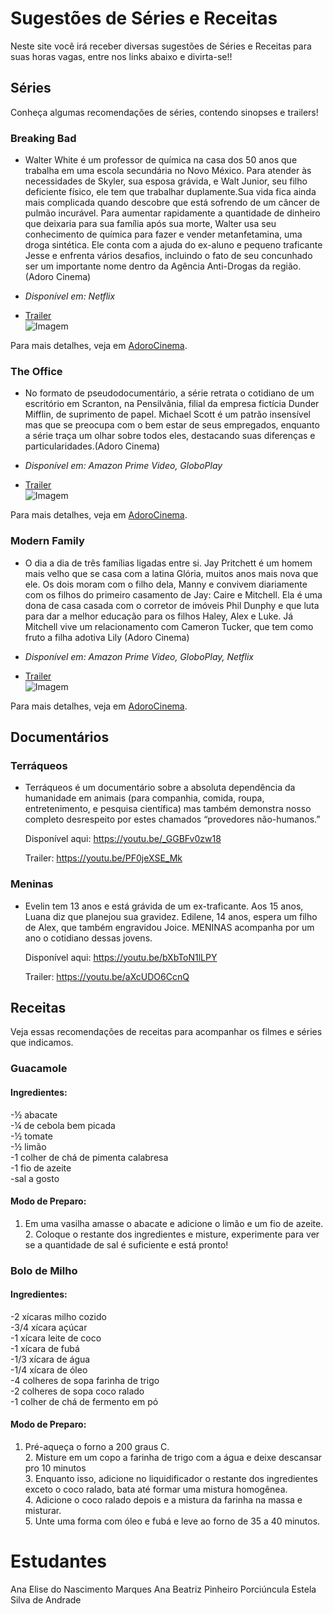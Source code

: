 # Sugestões de Séries e Receitas

Neste site você irá receber diversas sugestões de Séries e Receitas para suas horas vagas, entre nos links abaixo e divirta-se!!

## Séries

Conheça algumas recomendações de séries, contendo sinopses e trailers!

### Breaking Bad

-  Walter White é um professor de química
    na casa dos 50 anos que trabalha em uma escola secundária
    no Novo México. Para atender às necessidades de Skyler, sua esposa grávida, e Walt Junior, seu filho deficiente físico, ele tem que
    trabalhar duplamente.Sua vida fica ainda mais complicada
    quando descobre que está sofrendo de um câncer de pulmão
    incurável. Para aumentar rapidamente a quantidade de
    dinheiro que deixaria para sua família após sua morte,
    Walter usa seu conhecimento de química para fazer e vender
     metanfetamina, uma droga sintética. Ele conta com a ajuda
      do ex-aluno e pequeno traficante Jesse e enfrenta vários
      desafios, incluindo o fato de seu concunhado ser um
      importante nome dentro da Agência Anti-Drogas da região. (Adoro Cinema)
      
- _Disponível em: Netflix_

- [Trailer](https://www.youtube.com/watch?v=2-W6_6gJda0&t=4s) 
<br />![Imagem](https://user-images.githubusercontent.com/99209348/172228900-b3fa87cf-dc0a-4589-8e64-2524c27341af.png)


Para mais detalhes, veja em [AdoroCinema](https://www.adorocinema.com/series/serie-3517/).

### The Office

-  No formato de pseudodocumentário, a série retrata o cotidiano
      de um escritório em Scranton, na Pensilvânia,
      filial da empresa fictícia
      Dunder Mifflin, de suprimento de papel. Michael Scott
      é um patrão insensível mas que se preocupa com o bem
      estar de seus empregados, enquanto a série traça um
      olhar sobre todos eles, destacando suas diferenças e particularidades.(Adoro Cinema)
     
   
      
- _Disponível em: Amazon Prime Video, GloboPlay_

- [Trailer](https://youtu.be/OXcCS6b8NuA)
<br />![Imagem](https://user-images.githubusercontent.com/99209348/172229888-c6db73d5-26f3-4a3c-a11a-f0271d4753c3.png)



Para mais detalhes, veja em [AdoroCinema](https://www.adorocinema.com/series/serie-199/).


### Modern Family

- O dia a dia de três famílias ligadas entre si. Jay Pritchett
    é um homem mais velho que se casa com a latina Glória,
    muitos anos mais nova que ele. Os dois moram com o filho dela, Manny
    e convivem diariamente com os filhos do primeiro casamento de Jay:
    Caire e Mitchell. Ela é uma dona de casa casada com o
    corretor de imóveis Phil Dunphy e que luta para dar a
    melhor educação para os filhos Haley, Alex e Luke.
    Já Mitchell vive um relacionamento com Cameron Tucker,
    que tem como fruto a filha adotiva Lily (Adoro Cinema)
   
      
- _Disponível em: Amazon Prime Video, GloboPlay, Netflix_

- [Trailer](https://globoplay.globo.com/v/7831923/) 
<br />![Imagem](https://user-images.githubusercontent.com/99209348/172230696-584d594d-9c97-4e68-a1c4-606eff5a16ba.png)

Para mais detalhes, veja em [AdoroCinema](https://www.adorocinema.com/series/serie-6085/).

## Documentários

### Terráqueos

-  Terráqueos é um documentário sobre a absoluta dependência da
      humanidade em animais (para companhia, comida, roupa, entretenimento, e
      pesquisa científica) mas também demonstra nosso completo desrespeito
      por estes chamados “provedores não-humanos.”
      
      Disponível aqui: https://youtu.be/_GGBFv0zw18
      
      Trailer: https://youtu.be/PF0jeXSE_Mk
      
### Meninas

-  Evelin tem 13 anos e está grávida de um ex-traficante.
      Aos 15 anos, Luana diz que planejou sua gravidez. Edilene,
      14 anos, espera um filho de Alex, que também engravidou Joice.
      MENINAS acompanha por um ano o cotidiano dessas jovens.
      
      Disponível aqui: https://youtu.be/bXbToN1lLPY
      
      Trailer: https://youtu.be/aXcUDO6CcnQ
      
## Receitas

Veja essas recomendações de receitas para acompanhar os filmes e séries que indicamos.

### Guacamole

#### Ingredientes:
-½ abacate
<br />-¼ de cebola bem picada
<br />-½ tomate
<br />-½ limão
<br />-1 colher de chá de pimenta calabresa
<br />-1 fio de azeite
<br />-sal a gosto

#### Modo de Preparo:
1. Em uma vasilha amasse o abacate e adicione o limão e um fio de azeite.
<br />2. Coloque o restante dos ingredientes e misture, experimente para ver se a quantidade de sal é suficiente e está pronto!

### Bolo de Milho

#### Ingredientes:
-2 xícaras milho cozido
<br />-3/4 xícara açúcar
<br />-1 xícara leite de coco
<br />-1 xícara de fubá
<br />-1/3 xícara de água
<br />-1/4 xícara de óleo
<br />-4 colheres de sopa farinha de trigo
<br />-2 colheres de sopa coco ralado
<br />-1 colher de chá de fermento em pó

#### Modo de Preparo:
1. Pré-aqueça o forno a 200 graus C.
<br />2. Misture em um copo a farinha de trigo com a água e deixe descansar pro 10 minutos
<br />3. Enquanto isso, adicione no liquidificador o restante dos ingredientes exceto o coco ralado, bata até formar uma mistura homogênea.
<br />4. Adicione o coco ralado depois e a mistura da farinha na massa e misturar.
<br />5. Unte uma forma com óleo e fubá e leve ao forno de 35 a 40 minutos.


# Estudantes
Ana Elise do Nascimento Marques 
Ana Beatriz Pinheiro Porciúncula
Estela Silva de Andrade

